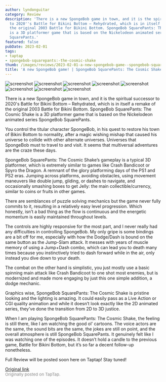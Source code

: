 ```yaml
---
author: lyndonguitar
category: Review
description: 'There is a new SpongeBob game in town, and it is the spiritual successor
  to 2020''s Battle for Bikini Bottom – Rehydrated, which is in itself a remake of
  the original 2003 Battle for Bikini Bottom. SpongeBob SquarePants: The Cosmic Shake
  is a 3D platformer game that is based on the Nickelodeon animated series SpongeBob
  SquarePants.'
featured: false
pubDate: 2023-02-01
tags:
- taptap
- spongebob-squarepants:-the-cosmic-shake
thumb: /images/reviews/2023-02-01-a-new-spongebob-game--spongebob-squarepants-the-cosmic-shake---first-impressions-0.avif
title: 'A new SpongeBob game! | SpongeBob SquarePants: The Cosmic Shake - First Impressions'
---
```


<div class="gallery">
  <img src="/images/reviews/2023-02-01-a-new-spongebob-game--spongebob-squarepants-the-cosmic-shake---first-impressions-0.avif" alt="screenshot" />
  <img src="/images/reviews/2023-02-01-a-new-spongebob-game--spongebob-squarepants-the-cosmic-shake---first-impressions-1.avif" alt="screenshot" />
  <img src="/images/reviews/2023-02-01-a-new-spongebob-game--spongebob-squarepants-the-cosmic-shake---first-impressions-2.avif" alt="screenshot" />
  <img src="/images/reviews/2023-02-01-a-new-spongebob-game--spongebob-squarepants-the-cosmic-shake---first-impressions-3.avif" alt="screenshot" />
  <img src="/images/reviews/2023-02-01-a-new-spongebob-game--spongebob-squarepants-the-cosmic-shake---first-impressions-4.avif" alt="screenshot" />
  <img src="/images/reviews/2023-02-01-a-new-spongebob-game--spongebob-squarepants-the-cosmic-shake---first-impressions-5.avif" alt="screenshot" />
  <img src="/images/reviews/2023-02-01-a-new-spongebob-game--spongebob-squarepants-the-cosmic-shake---first-impressions-6.avif" alt="screenshot" />
  <img src="/images/reviews/2023-02-01-a-new-spongebob-game--spongebob-squarepants-the-cosmic-shake---first-impressions-7.avif" alt="screenshot" />
</div>

There is a new SpongeBob game in town, and it is the spiritual successor to 2020's Battle for Bikini Bottom – Rehydrated, which is in itself a remake of the original 2003 Battle for Bikini Bottom. SpongeBob SquarePants: The Cosmic Shake is a 3D platformer game that is based on the Nickelodeon animated series SpongeBob SquarePants.

You control the titular character SpongeBob, in his quest to restore his town of Bikini Bottom to normality, after a magic wishing mishap that caused his universe to collide with other alternate universes. Universes that SpongeBob must to travel to and visit. It seems that multiversal adventures are the craze these days.

SpongeBob SquarePants: The Cosmic Shake’s gameplay is a typical 3D platformer, which is extremely similar to games like Crash Bandicoot or Spyro the Dragon.  A remnant of the glory platforming days of the PS1 and PS2 eras. Jumping across platforms, avoiding obstacles, using movement maneuvers like double jump, gliding, or dashes to navigate, and occasionally smashing boxes to get Jelly: the main collectible/currency, similar to coins or fruits in other games.

There are semblances of puzzle solving mechanics but the game never fully commits to it, resulting in a relatively easy level progression. Which honestly, isn’t a bad thing as the flow is continuous and the energetic momentum is easily maintained throughout levels.

The controls are highly responsive for the most part, and I never really had any difficulties in controlling SpongeBob. My only gripe is some bindings are a bit off for me, especially with how the Dodge/Dash is bound on the same button as the Jump-Slam attack. It messes with years of muscle memory of using a Jump+Dash combo, which can lead you to death many times because you instinctively tried to dash forward while in the air, only instead you dive down to your death.

The combat on the other hand is simplistic, you just mostly use a basic spinning main attack like Crash Bandicoot to one shot most enemies, but is modernized and made more engaging by just this one simple addition, a dodge mechanic.

Graphics wise, SpongeBob SquarePants: The Cosmic Shake is pristine looking and the lighting is amazing. It could easily pass as a Live Action or CGI quality animation and while it doesn’t look exactly like the 2D animated series, they’ve done the transition from 2D to 3D justice.

When I am playing SpongeBob SquarePants: The Cosmic Shake, the feeling is still there, like I am watching the good ol’ cartoons. The voice actors are the same, the sound bits are the same, the jokes are still on point, and the overall atmosphere is still SpongeBob SquarePants. It genuinely felt like I was watching one of the episodes. It doesn’t hold a candle to the previous game, Battle for Bikini Bottom, but it’s so far a decent follow-up nonetheless.

Full Review will be posted soon here on Taptap! Stay tuned!

[Original link](https://www.taptap.io/post/4413010)<br><span style="font-size: 0.95em; color: #888;">Originally posted on TapTap.</span>